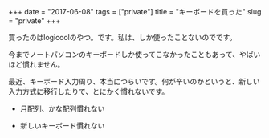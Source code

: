+++
date = "2017-06-08"
tags = ["private"]
title = "キーボードを買った"
slug = "private"
+++

買ったのはlogicoolのやつ。です。私は、しか使ったことないのでです。

今までノートパソコンのキーボードしか使ってこなかったこともあって、やばいほど慣れません。

最近、キーボード入力周り、本当につらいです。何が辛いのかというと、新しい入力方式に移行したりで、とにかく慣れないです。

- 月配列、かな配列慣れない

- 新しいキーボード慣れない
	  
